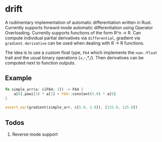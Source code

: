 # drift

A rudimentary implementation of automatic differentiation written in Rust. Currently supports forward mode 
automatic differentiation using Operator Overloading. Currently supports functions of the form R^n -> R. 
Can compute individual partial derivatives via `differential`, gradient via `gradient`. `derivative` can be used when
dealing with R -> R functions. 

The idea is to use a custom float type, `F64` which implements the `num::Float` trait and the usual binary operations
(+,-,*,/). Then derivatives can be computed next to function outputs. 

## Example

```rust
fn simple_arr(a: &[F64; 2]) -> F64 {
    a[0].powi(3) * a[1] + F64::constant(5.0) * a[0]
}
    
assert_eq!(gradient(simple_arr, &[5.0, 2.0]), [155.0, 125.0])

```

## Todos
1. Reverse mode support
